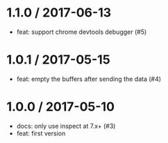 
1.1.0 / 2017-06-13
==================

  * feat: support chrome devtools debugger (#5)

1.0.1 / 2017-05-15
==================

  * feat: empty the buffers after sending the data (#4)

1.0.0 / 2017-05-10
==================

  * docs: only use inspect at 7.x+ (#3)
  * feat: first version


